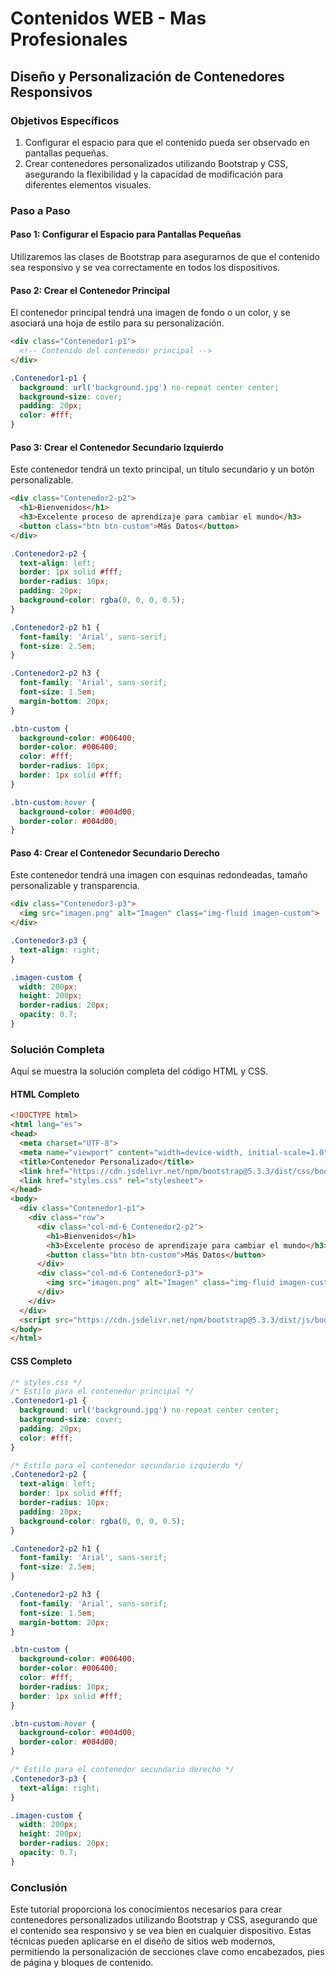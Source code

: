 # **Contenidos WEB - Mas Profesionales**

## Diseño y Personalización de Contenedores Responsivos

### Objetivos Específicos

1. Configurar el espacio para que el contenido pueda ser observado en pantallas pequeñas.
2. Crear contenedores personalizados utilizando Bootstrap y CSS, asegurando la flexibilidad y la capacidad de modificación para diferentes elementos visuales.

### Paso a Paso

#### Paso 1: Configurar el Espacio para Pantallas Pequeñas

Utilizaremos las clases de Bootstrap para asegurarnos de que el contenido sea responsivo y se vea correctamente en todos los dispositivos.

#### Paso 2: Crear el Contenedor Principal

El contenedor principal tendrá una imagen de fondo o un color, y se asociará una hoja de estilo para su personalización.

```html
<div class="Contenedor1-p1">
  <!-- Contenido del contenedor principal -->
</div>
```

```css
.Contenedor1-p1 {
  background: url('background.jpg') no-repeat center center;
  background-size: cover;
  padding: 20px;
  color: #fff;
}
```

#### Paso 3: Crear el Contenedor Secundario Izquierdo

Este contenedor tendrá un texto principal, un título secundario y un botón personalizable.

```html
<div class="Contenedor2-p2">
  <h1>Bienvenidos</h1>
  <h3>Excelente proceso de aprendizaje para cambiar el mundo</h3>
  <button class="btn btn-custom">Más Datos</button>
</div>
```

```css
.Contenedor2-p2 {
  text-align: left;
  border: 1px solid #fff;
  border-radius: 10px;
  padding: 20px;
  background-color: rgba(0, 0, 0, 0.5);
}

.Contenedor2-p2 h1 {
  font-family: 'Arial', sans-serif;
  font-size: 2.5em;
}

.Contenedor2-p2 h3 {
  font-family: 'Arial', sans-serif;
  font-size: 1.5em;
  margin-bottom: 20px;
}

.btn-custom {
  background-color: #006400;
  border-color: #006400;
  color: #fff;
  border-radius: 10px;
  border: 1px solid #fff;
}

.btn-custom:hover {
  background-color: #004d00;
  border-color: #004d00;
}
```

#### Paso 4: Crear el Contenedor Secundario Derecho

Este contenedor tendrá una imagen con esquinas redondeadas, tamaño personalizable y transparencia.

```html
<div class="Contenedor3-p3">
  <img src="imagen.png" alt="Imagen" class="img-fluid imagen-custom">
</div>
```

```css
.Contenedor3-p3 {
  text-align: right;
}

.imagen-custom {
  width: 200px;
  height: 200px;
  border-radius: 20px;
  opacity: 0.7;
}
```

### Solución Completa

Aquí se muestra la solución completa del código HTML y CSS.

#### HTML Completo

```html
<!DOCTYPE html>
<html lang="es">
<head>
  <meta charset="UTF-8">
  <meta name="viewport" content="width=device-width, initial-scale=1.0">
  <title>Contenedor Personalizado</title>
  <link href="https://cdn.jsdelivr.net/npm/bootstrap@5.3.3/dist/css/bootstrap.min.css" rel="stylesheet" integrity="sha384-QWTKZyjpPEjISv5WaRU9OFeRpok6YctnYmDr5pNlyT2bRjXh0JMhjY6hW+ALEwIH" crossorigin="anonymous">
  <link href="styles.css" rel="stylesheet">
</head>
<body>
  <div class="Contenedor1-p1">
    <div class="row">
      <div class="col-md-6 Contenedor2-p2">
        <h1>Bienvenidos</h1>
        <h3>Excelente proceso de aprendizaje para cambiar el mundo</h3>
        <button class="btn btn-custom">Más Datos</button>
      </div>
      <div class="col-md-6 Contenedor3-p3">
        <img src="imagen.png" alt="Imagen" class="img-fluid imagen-custom">
      </div>
    </div>
  </div>
  <script src="https://cdn.jsdelivr.net/npm/bootstrap@5.3.3/dist/js/bootstrap.bundle.min.js" integrity="sha384-YvpcrYf0tY3lHB60NNkmXc5s9fDVZLESaAA55NDzOxhy9GkcIdslK1eN7N6jIeHz" crossorigin="anonymous"></script>
</body>
</html>
```

#### CSS Completo

```css
/* styles.css */
/* Estilo para el contenedor principal */
.Contenedor1-p1 {
  background: url('background.jpg') no-repeat center center;
  background-size: cover;
  padding: 20px;
  color: #fff;
}

/* Estilo para el contenedor secundario izquierdo */
.Contenedor2-p2 {
  text-align: left;
  border: 1px solid #fff;
  border-radius: 10px;
  padding: 20px;
  background-color: rgba(0, 0, 0, 0.5);
}

.Contenedor2-p2 h1 {
  font-family: 'Arial', sans-serif;
  font-size: 2.5em;
}

.Contenedor2-p2 h3 {
  font-family: 'Arial', sans-serif;
  font-size: 1.5em;
  margin-bottom: 20px;
}

.btn-custom {
  background-color: #006400;
  border-color: #006400;
  color: #fff;
  border-radius: 10px;
  border: 1px solid #fff;
}

.btn-custom:hover {
  background-color: #004d00;
  border-color: #004d00;
}

/* Estilo para el contenedor secundario derecho */
.Contenedor3-p3 {
  text-align: right;
}

.imagen-custom {
  width: 200px;
  height: 200px;
  border-radius: 20px;
  opacity: 0.7;
}
```

### Conclusión

Este tutorial proporciona los conocimientos necesarios para crear contenedores personalizados utilizando Bootstrap y CSS, asegurando que el contenido sea responsivo y se vea bien en cualquier dispositivo. Estas técnicas pueden aplicarse en el diseño de sitios web modernos, permitiendo la personalización de secciones clave como encabezados, pies de página y bloques de contenido.





